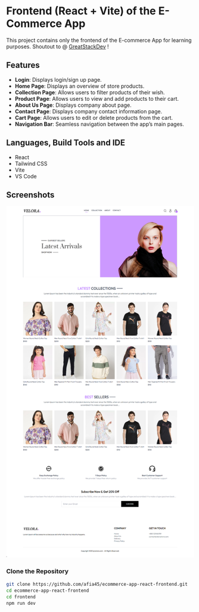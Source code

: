 # Frontend (React + Vite) of the E-Commerce App

This project contains only the frontend of the E-commerce App for learning purposes.
Shoutout to @ [GreatStackDev](https://github.com/GreatStackDev) !

## Features

- **Login**: Displays login/sign up page.
- **Home Page**: Displays an overview of store products.
- **Collection Page**: Allows users to filter products of their wish.
- **Product Page**: Allows users to view and add products to their cart.
- **About Us Page**: Displays company about page.
- **Contact Page**: Displays company contact information page.
- **Cart Page**: Allows users to edit or delete products from the cart.
- **Navigation Bar**: Seamless navigation between the app’s main pages.

## Languages, Build Tools and IDE
- React
- Tailwind CSS
- Vite
- VS Code

## Screenshots

![Screen shots](img/Velora-home.png)

### Clone the Repository

```bash
git clone https://github.com/afia45/ecommerce-app-react-frontend.git
cd ecommerce-app-react-frontend
cd frontend
npm run dev
```
